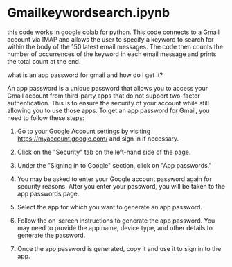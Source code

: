 # Gmailkeywordsearch.ipynb
this code works in google colab for python. This code connects to a Gmail 
account via IMAP and allows the user to specify a keyword to search for within the body of the 150 latest email messages. 
The code then counts the number of occurrences of the keyword in each email message and prints the total count at the end.

what is an app password for gmail and how do i get it?

An app password is a unique password that allows you to access your Gmail account from third-party apps that do not support two-factor authentication. 
This is to ensure the security of your account while still allowing you to use those apps.
To get an app password for Gmail, you need to follow these steps:

1. Go to your Google Account settings by visiting https://myaccount.google.com/ and sign in if necessary.

2. Click on the "Security" tab on the left-hand side of the page.

3. Under the "Signing in to Google" section, click on "App passwords."

4. You may be asked to enter your Google account password again for security reasons. 
After you enter your password, you will be taken to the app passwords page.

5. Select the app for which you want to generate an app password.

6. Follow the on-screen instructions to generate the app password. 
You may need to provide the app name, device type, and other details to generate the password.

7. Once the app password is generated, copy it and use it to sign in to the app.
